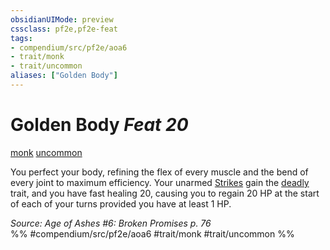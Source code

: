```yaml
---
obsidianUIMode: preview
cssclass: pf2e,pf2e-feat
tags:
- compendium/src/pf2e/aoa6
- trait/monk
- trait/uncommon
aliases: ["Golden Body"]
---
```

# Golden Body  *Feat 20*  
[monk](Reference/Rules/Traits/monk.md "Monk Class Trait")  [uncommon](uncommon.md "Uncommon Rarity Trait")  


You perfect your body, refining the flex of every muscle and the bend of every joint to maximum efficiency. Your unarmed [Strikes](strike.md) gain the [deadly <d12>](rules/traits/deadly-d12.md "Deadly Weapon Trait") trait, and you have fast healing 20, causing you to regain 20 HP at the start of each of your turns provided you have at least 1 HP.

*Source: Age of Ashes #6: Broken Promises p. 76*  
%% #compendium/src/pf2e/aoa6 #trait/monk #trait/uncommon %%